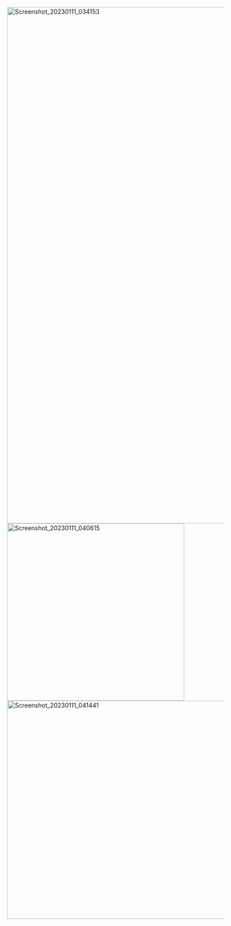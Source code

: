 <img width="1200" alt="Screenshot_20230111_034153" src="https://user-images.githubusercontent.com/122497642/212381254-1a12e71a-9f73-4973-9aa2-2890d09157c2.png">
<img width="412" alt="Screenshot_20230111_040615" src="https://user-images.githubusercontent.com/122497642/212381257-e3ff3ea7-9b26-4b36-9344-2bf340be589f.png">
<img width="507" alt="Screenshot_20230111_041441" src="https://user-images.githubusercontent.com/122497642/212381259-d7c5e092-7e81-4a60-8add-379ebccbaf6e.png">
